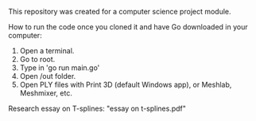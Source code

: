 This repository was created for a computer science project module.

How to run the code once you cloned it and have Go downloaded in your computer:

1. Open a terminal.
2. Go to root.
3. Type in
   'go run main.go'
4. Open /out folder.
5. Open PLY files with Print 3D (default Windows app), or Meshlab, Meshmixer, etc.

Research essay on T-splines: "essay on t-splines.pdf"

